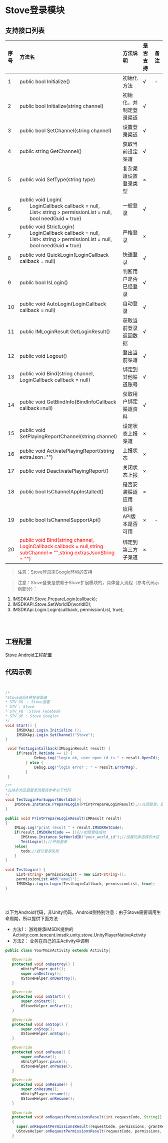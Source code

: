 # Stove登录模块

## 支持接口列表

| 序号 | 方法名 | 方法说明 | 是否支持 | 备注 |
| :-- | :-- | :-- | :-- | :-- |
| 1 | public bool Initialize() | 初始化方法 | √ | - |
| 2 | public bool Initialize(string channel) | 初始化，并制定登录渠道 |√ | |
| 3 | public bool SetChannel(string channel) | 设置登录渠道| √ | |
| 4 | public string GetChannel() | 获取当前设定渠道 | √ | |
| 5 | public void SetType(string type) | 复杂渠道设置登录类型 | × | |
| 6 | public void Login( <br>&emsp;&emsp;LoginCallback callback = null,<br> &emsp;&emsp;List< string > permissionList = null,<br>&emsp;&emsp;bool needGuid = true) | 一般登录 | √ | |
| 7 | public void StrictLogin( <br>&emsp;&emsp;LoginCallback callback = null,<br> &emsp;&emsp;List< string > permissionList = null,<br>&emsp;&emsp;bool needGuid = true) | 严格登录 | × | |
| 8 | public void QuickLogin(LoginCallback callback = null) | 快速登录 | √ | |
| 9 | public bool IsLogin() | 判断用户是否已经登录 | √ | |
| 10 | public void AutoLogin(LoginCallback callback = null) | 自动登录 | √ | |
| 11 | public IMLoginResult GetLoginResult() | 获取当前登录返回数据 | √ | |
| 12 | public void Logout() | 登出当前渠道 | √ | |
| 13 | public void Bind(string channel, LoginCallback callback = null) | 绑定到其他渠道账号 | √ | |
| 14 | public void GetBindInfo(BindInfoCallback callback=null) | 获取用户绑定渠道资料 | √ | |
| 15 | public void SetPlayingReportChannel(string channel) | 设定状态上报渠道 | × | |
| 16 | public void ActivatePlayingReport(string extraJson="") | 上报状态 | × | |
| 17 | public void DeactivatePlayingReport() | 关闭状态上报 | × | |
| 18 | public bool IsChannelAppInstalled() | 是否安装渠道应用 | × | |
| 19 | public bool IsChannelSupportApi() | 应用API版本是否可用 | × | - |
| 20 | <font color=red>public void Bind(string channel, LoginCallback callback = null,string subChannel = "",string extrasJsonString = "") </font>| 绑定到第三方子渠道 | × | |

> 注意：Stove登录需Google环境的支持   

> 注意：Stove登录是依赖于Stove扩展模块的，具体登入流程（参考代码示例部分）：
   1. IMSDKAPi.Stove.PrepareLogin(callback);
   2. IMSDKAPi.Stove.SetWorldID(worldID);
   3. IMSDKApi.Login.Login(callback, permissionList, true);   
  

  
## 工程配置

 [Stove Android工程配置](../../../Channel/Stove/android.md)

## 代码示例
```cs


/*
*Stove返回4种登录渠道
* STV_GU ： Stove游客
* STV : Stove
* STV_FB ：Stove Facebook
* STV_GP : Stove Google+
*/
void Start() {
     IMSDKApi.Login.Initialize ();
     IMSDKApi.Login.SetChannel("Stove");
}

 void TestLoginCallback(IMLoginResult result) {
     if(result.RetCode == 1) {
             Debug.Log("login ok, user open id is " + result.OpenId);
         } else {
             Debug.Log("login error : " + result.ErrorMsg);
         }
 }

/**
*支持多大区后登录流程请参考以下代码
*/
void TestLoginForSupportWorldId(){
 	IMStove.Instance.PrepareLogin(PrintPrepareLoginResult);//先预登录，登录Stove社交账号
}
 
public void PrintPrepareLoginResult(IMResult result)
{
    IMLog.Log("print result " + result.IMSDKRetCode);
	if(result.IMSDKRetCode == 1){//如预登陆成功
	   IMStove.Instance.SetWorldID("your_world_id");//设置玩家选择的大区
       TestLogin();//开始登录
	}else{
	   todo;//提示登录失败
	}
}
    
void TestLogin() {
     List<string> permissionList = new List<string>();
     permissionList.Add("email");
     IMSDKApi.Login.Login(TestLoginCallback, permissionList, true);
}
 

    

 ```

 以下为Android代码，非Unity代码，Android侧特别注意：由于Stove需要调用生命周期，所以提供下面方法
 - 方法1：
 游戏继承iMSDK提供的Activity:com.tencent.imsdk.unity.stove.UnityPlayerNativeActivity
 - 方法2：
 业务在自己的主Activity中调用


 ```java
 public class YourMainActivity extends Activity{

 	@Override
	protected void onDestroy() {
		mUnityPlayer.quit();
		super.onDestroy();
		UStoveHelper.onDestroy();
	}

	@Override
	protected void onStart() {
		super.onStart();
		UStoveHelper.onStart();
	}

	@Override
	protected void onStop() {
		super.onStop();
		UStoveHelper.onStop();
	}

	@Override
	protected void onPause() {
		super.onPause();
		mUnityPlayer.pause();
		UStoveHelper.onPause();
	}

	@Override
	protected void onResume() {
		super.onResume();
		mUnityPlayer.resume();
		UStoveHelper.onResume();
	}
	
	@Override
	protected void onRequestPermissionsResult(int requestCode, String[] permissions, int[] grantResults)
	{
	  super.onRequestPermissionsResult(requestCode, permissions, grantResults);
	  UStoveHelper.onRequestPermissionsResult(requestCode, permissions, grantResults);
	}
```


